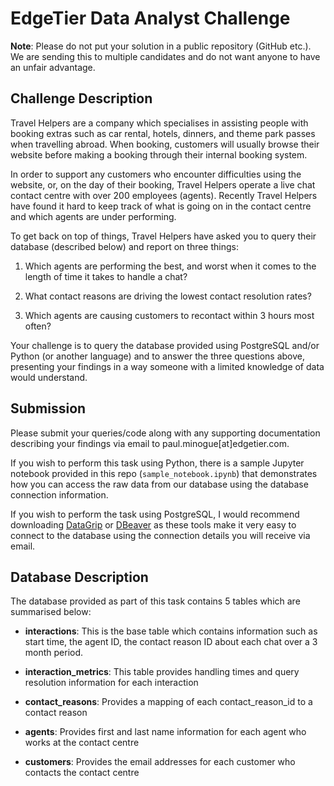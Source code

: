 # EdgeTier Data Analyst Challenge

**Note**: Please do not put your solution in a public repository (GitHub etc.). We are sending this to multiple candidates and do not want anyone to have an unfair advantage.

## Challenge Description

Travel Helpers are a company which specialises in assisting people with booking extras such as car rental, hotels, dinners, and theme park passes when travelling abroad. When booking, customers will usually browse their website before making a booking through their internal booking system.

In order to support any customers who encounter difficulties using the website, or, on the day of their booking, Travel Helpers operate a live chat contact centre with over 200 employees (agents). Recently Travel Helpers have found it hard to keep track of what is going on in the contact centre and which agents are under performing.

To get back on top of things, Travel Helpers have asked you to query their database (described below) and report on three things:

1. Which agents are performing the best, and worst when it comes to the length of time it takes to handle a chat?

2. What contact reasons are driving the lowest contact resolution rates?

3. Which agents are causing customers to recontact within 3 hours most often?

Your challenge is to query the database provided using PostgreSQL and/or Python (or another language) and to answer the three questions above, presenting your findings in a way someone with a limited knowledge of data would understand.

## Submission

Please submit your queries/code along with any supporting documentation describing your findings via email to paul.minogue[at]edgetier.com.

If you wish to perform this task using Python, there is a sample Jupyter notebook provided in this repo (`sample_notebook.ipynb`) that demonstrates how you can access the raw data from our database using the database connection information.

If you wish to perform the task using PostgreSQL, I would recommend downloading [DataGrip](https://www.jetbrains.com/datagrip/) or [DBeaver](https://dbeaver.io/) as these tools make it very easy to connect to the database using the connection details you will receive via email.

## Database Description

The database provided as part of this task contains 5 tables which are summarised below:

- **interactions**: This is the base table which contains information such as start time, the agent ID, the contact reason ID about each chat over a 3 month period.

- **interaction_metrics**: This table provides handling times and query resolution information for each interaction

- **contact_reasons**: Provides a mapping of each contact_reason_id to a contact reason

- **agents**: Provides first and last name information for each agent who works at the contact centre

- **customers**: Provides the email addresses for each customer who contacts the contact centre
